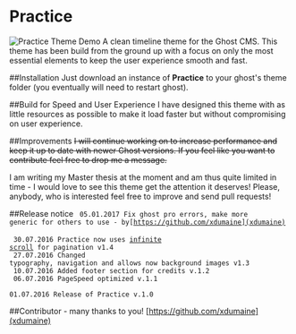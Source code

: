 # Practice

![Practice Theme Demo](https://github.com/Dennis-Mayk/Practice/blob/master/preview.gif)
A clean timeline theme for the Ghost CMS.
This theme has been build from the ground up with a focus on only the most essential elements to keep the user experience smooth and fast.

##Installation
Just download an instance of <b>Practice</b> to your ghost's theme folder (you eventually will need to restart ghost).

##Build for Speed and User Experience
I have designed this theme with as little resources as possible to make it load faster but without compromising on user experience.

##Improvements
~~I will continue working on to increase performance and keep it up to date with newer Ghost versions.
If you feel like you want to contribute feel free to drop me a message.~~

I am writing my Master thesis at the moment and am thus quite limited in time - I would love to see this theme get the attention it deserves! Please, anybody, who is interested feel free to improve and send pull requests!

##Release notice
<code>
05.01.2017 Fix ghost pro errors, make more generic for others to use - by[https://github.com/xdumaine](xdumaine)
</code><br>
<code>
30.07.2016 Practice now uses [infinite scroll](https://github.com/infinite-scroll/infinite-scroll) for pagination v1.4 
</code><br>
<code>
27.07.2016 Changed typography, navigation and allows now background images v1.3 
</code><br>
<code>
10.07.2016 Added footer section for credits v.1.2
</code><br>
<code>
06.07.2016 PageSpeed optimized v.1.1
</code><br>
<code>
01.07.2016 Release of Practice v.1.0
</code>

##Contributor - many thanks to you!
[https://github.com/xdumaine](xdumaine)
